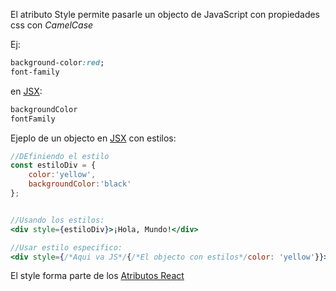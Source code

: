El atributo Style permite pasarle un objecto de JavaScript con propiedades css con *CamelCase*

Ej:

````css
background-color:red;
font-family
````

en [JSX](JSX.md):

````jsx
backgroundColor
fontFamily
````

Ejeplo de un objecto en [JSX](JSX.md) con estilos:

````jsx
//DEfiniendo el estilo
const estiloDiv = {
	color:'yellow',
	backgroundColor:'black'
};


//Usando los estilos:
<div style={estiloDiv}>¡Hola, Mundo!</div>

//Usar estilo especifico:
<div style={/*Aqui va JS*/{/*El objecto con estilos*/color: 'yellow'}}>¡Hola ,Mundo!<div>
````

El style forma parte de los [Atributos React](Atributos%20React.md)
